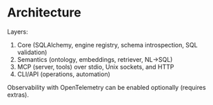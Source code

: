 # Architecture

Layers:

1. Core (SQLAlchemy, engine registry, schema introspection, SQL validation)
2. Semantics (ontology, embeddings, retriever, NL→SQL)
3. MCP (server, tools) over stdio, Unix sockets, and HTTP
4. CLI/API (operations, automation)

Observability with OpenTelemetry can be enabled optionally (requires extras).
